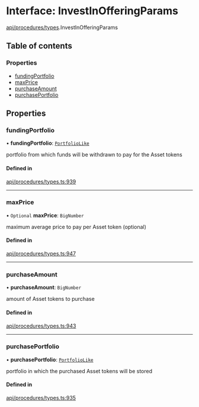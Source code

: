 # Interface: InvestInOfferingParams

[api/procedures/types](../wiki/api.procedures.types).InvestInOfferingParams

## Table of contents

### Properties

- [fundingPortfolio](../wiki/api.procedures.types.InvestInOfferingParams#fundingportfolio)
- [maxPrice](../wiki/api.procedures.types.InvestInOfferingParams#maxprice)
- [purchaseAmount](../wiki/api.procedures.types.InvestInOfferingParams#purchaseamount)
- [purchasePortfolio](../wiki/api.procedures.types.InvestInOfferingParams#purchaseportfolio)

## Properties

### fundingPortfolio

• **fundingPortfolio**: [`PortfolioLike`](../wiki/types#portfoliolike)

portfolio from which funds will be withdrawn to pay for the Asset tokens

#### Defined in

[api/procedures/types.ts:939](https://github.com/PolymeshAssociation/polymesh-sdk/blob/95e180d2/src/api/procedures/types.ts#L939)

___

### maxPrice

• `Optional` **maxPrice**: `BigNumber`

maximum average price to pay per Asset token (optional)

#### Defined in

[api/procedures/types.ts:947](https://github.com/PolymeshAssociation/polymesh-sdk/blob/95e180d2/src/api/procedures/types.ts#L947)

___

### purchaseAmount

• **purchaseAmount**: `BigNumber`

amount of Asset tokens to purchase

#### Defined in

[api/procedures/types.ts:943](https://github.com/PolymeshAssociation/polymesh-sdk/blob/95e180d2/src/api/procedures/types.ts#L943)

___

### purchasePortfolio

• **purchasePortfolio**: [`PortfolioLike`](../wiki/types#portfoliolike)

portfolio in which the purchased Asset tokens will be stored

#### Defined in

[api/procedures/types.ts:935](https://github.com/PolymeshAssociation/polymesh-sdk/blob/95e180d2/src/api/procedures/types.ts#L935)
